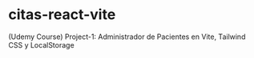 # citas-react-vite
 (Udemy Course) Project-1: Administrador de Pacientes en Vite, Tailwind CSS y LocalStorage
